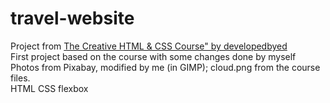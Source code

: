 # travel-website
 
Project from <a href="https://developedbyed.com/courses/ ">The Creative HTML & CSS Course" by developedbyed</a><br>
First project based on the course with some changes done by myself<br>
Photos from Pixabay, modified by me (in GIMP); cloud.png from the course files.<br>
HTML CSS flexbox

